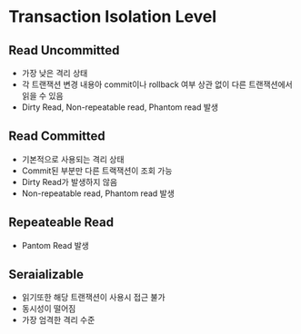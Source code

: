 # Transaction Isolation Level

## Read Uncommitted

- 가장 낮은 격리 상태
- 각 트랜잭션 변경 내용아 commit이나 rollback 여부 상관 없이 다른 트랜잭션에서 읽을 수 있음
- Dirty Read, Non-repeatable read, Phantom read 발생

## Read Committed

- 기본적으로 사용되는 격리 상태
- Commit된 부분만 다른 트랙잭션이 조회 가능
- Dirty Read가 발생하지 않음
- Non-repeatable read, Phantom read 발생

## Repeateable Read

- Pantom Read 발생

## Seraializable

- 읽기또한 해당 트랜잭션이 사용시 접근 불가
- 동시성이 떨어짐
- 가장 엄격한 격리 수준
